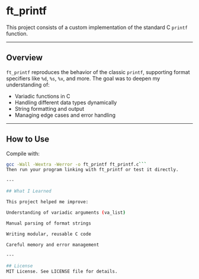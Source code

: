 # ft_printf

This project consists of a custom implementation of the standard C `printf` function.

---

## Overview

`ft_printf` reproduces the behavior of the classic `printf`, supporting format specifiers like `%d`, `%s`, `%x`, and more. The goal was to deepen my understanding of:

- Variadic functions in C  
- Handling different data types dynamically  
- String formatting and output  
- Managing edge cases and error handling  

---

## How to Use

Compile with:

```bash
gcc -Wall -Wextra -Werror -o ft_printf ft_printf.c```
Then run your program linking with ft_printf or test it directly.

---

## What I Learned

This project helped me improve:

Understanding of variadic arguments (va_list)

Manual parsing of format strings

Writing modular, reusable C code

Careful memory and error management

---

## License
MIT License. See LICENSE file for details.
